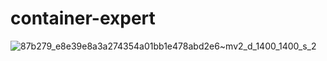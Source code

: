# container-expert

![87b279_e8e39e8a3a274354a01bb1e478abd2e6~mv2_d_1400_1400_s_2](https://user-images.githubusercontent.com/4256471/65816045-835d8400-e1cd-11e9-80c1-55cb809640ec.png)
